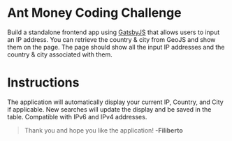 # Ant Money Coding Challenge

Build a standalone frontend app using [GatsbyJS](https://www.gatsbyjs.com/) that allows users to input an IP address. You can retrieve the country & city from GeoJS and show them on the page. The page should show all the input IP addresses and the country & city associated with them.

# Instructions

The application will automatically display your current IP, Country, and City if applicable. New searches will update the display and be saved in the table. Compatible with
IPv6 and IPv4 addresses.

> Thank you and hope you like the application! **-Filiberto**

